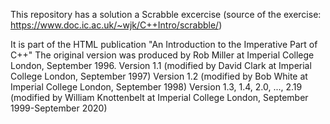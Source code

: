 This repository has a solution a Scrabble excercise (source of the exercise: https://www.doc.ic.ac.uk/~wjk/C++Intro/scrabble/)

It is part of the HTML publication "An Introduction to the Imperative Part of C++"
The original version was produced by Rob Miller at Imperial College London, September 1996.
Version 1.1 (modified by David Clark at Imperial College London, September 1997)
Version 1.2 (modified by Bob White at Imperial College London, September 1998)
Version 1.3, 1.4, 2.0, ..., 2.19 (modified by William Knottenbelt at Imperial College London, September 1999-September 2020)

